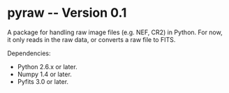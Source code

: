 pyraw -- Version 0.1
====================

A package for handling raw image files (e.g. NEF, CR2) in Python. For now, it only reads
in the raw data, or converts a raw file to FITS.

Dependencies:
- Python 2.6.x or later. 
- Numpy 1.4 or later.
- Pyfits 3.0 or later.